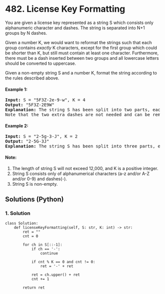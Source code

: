 # 482. License Key Formatting
You are given a license key represented as a string S which consists only alphanumeric character and dashes. The string is separated into N+1 groups by N dashes.

Given a number K, we would want to reformat the strings such that each group contains *exactly* K characters, except for the first group which could be shorter than K, but still must contain at least one character. Furthermore, there must be a dash inserted between two groups and all lowercase letters should be converted to uppercase.

Given a non-empty string S and a number K, format the string according to the rules described above.

#### Example 1:
<pre>
<strong>Input:</strong> S = "5F3Z-2e-9-w", K = 4
<strong>Output:</strong> "5F3Z-2E9W"
<strong>Explanation:</strong> The string S has been split into two parts, each part has 4 characters.
Note that the two extra dashes are not needed and can be removed.
</pre>

#### Example 2:
<pre>
<strong>Input:</strong> S = "2-5g-3-J", K = 2
<strong>Output:</strong> "2-5G-3J"
<strong>Explanation:</strong> The string S has been split into three parts, each part has 2 characters except the first part as it could be shorter as mentioned above.
</pre>

#### Note:
1. The length of string S will not exceed 12,000, and K is a positive integer.
2. String S consists only of alphanumerical characters (a-z and/or A-Z and/or 0-9) and dashes(-).
3. String S is non-empty.

## Solutions (Python)

### 1. Solution
```Python3
class Solution:
    def licenseKeyFormatting(self, S: str, K: int) -> str:
        ret = ""
        cnt = 0

        for ch in S[::-1]:
            if ch == '-':
                continue

            if cnt % K == 0 and cnt != 0:
                ret = '-' + ret

            ret = ch.upper() + ret
            cnt += 1

        return ret
```
